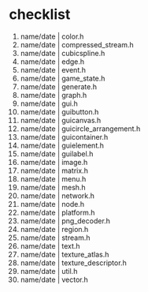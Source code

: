 checklist
========

1.  name/date   |  color.h
1.  name/date   |  compressed_stream.h
1.  name/date   |  cubicspline.h
1.  name/date   |  edge.h
1.  name/date   |  event.h
1.  name/date   |  game_state.h
1.  name/date   |  generate.h
1.  name/date   |  graph.h
1.  name/date   |  gui.h
1.  name/date   |  guibutton.h
1.  name/date   |  guicanvas.h
1.  name/date   |  guicircle_arrangement.h
1.  name/date   |  guicontainer.h
1.  name/date   |  guielement.h
1.  name/date   |  guilabel.h
1.  name/date   |  image.h
1.  name/date   |  matrix.h
1.  name/date   |  menu.h
1.  name/date   |  mesh.h
1.  name/date   |  network.h
1.  name/date   |  node.h
1.  name/date   |  platform.h
1.  name/date   |  png_decoder.h
1.  name/date   |  region.h
1.  name/date   |  stream.h
1.  name/date   |  text.h
1.  name/date   |  texture_atlas.h
1.  name/date   |  texture_descriptor.h
1.  name/date   |  util.h
1.  name/date   |  vector.h
